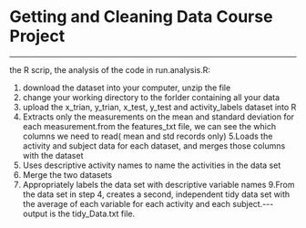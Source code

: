 # Getting and Cleaning Data Course Project
---


the R scrip, the analysis of the code in run.analysis.R:
1. download the dataset into your computer, unzip the file
2. change your working directory to the forlder containing all your data
3. upload the x_trian, y_trian, x_test, y_test and activity_labels dataset into R
4. Extracts only the measurements on the mean and standard deviation for each measurement.from the features_txt file, we can see the which columns we need to read( mean and std records only)
5.Loads the activity and subject data for each dataset, and merges those columns with the dataset
6. Uses descriptive activity names to name the activities in the data set
7. Merge the two datasets
8. Appropriately labels the data set with descriptive variable names
9.From the data set in step 4, creates a second, independent tidy data set with the average of each variable for each activity and each subject.---output is the tidy_Data.txt file.






